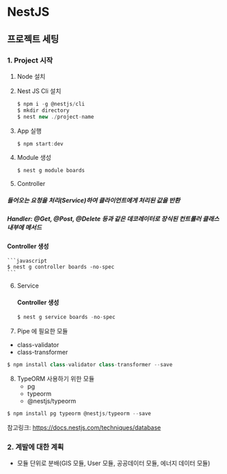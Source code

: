 # NestJS

## 프로젝트 세팅

### 1. Project 시작

1. Node 설치

2. Nest JS Cli 설치

   ```javascript
   $ npm i -g @nestjs/cli
   $ mkdir directory
   $ nest new ./project-name
   ```

3. App 실행

   ```javascript
   $ npm start:dev
   ```

4. Module 생성

   ```javascript
   $ nest g module boards
   ```

5. Controller

##### 들어오는 요청을 처리(Service)하여 클라이언트에게 처리된 값을 반환

##### Handler: @Get, @Post, @Delete 등과 같은 데코레이터로 장식된 컨트롤러 클래스 내부에 메서드

#### Controller 생성

    ```javascript
    $ nest g controller boards -no-spec
    ```

6. Service

   #### Controller 생성

   ```javascript
   $ nest g service boards -no-spec
   ```

7. Pipe 에 필요한 모듈

- class-validator
- class-transformer

```javascript
$ npm install class-validator class-transformer --save
```

8. TypeORM 사용하기 위한 모듈
   - pg
   - typeorm
   - @nestjs/typeorm

```javascript
$ npm install pg typeorm @nestjs/typeorm --save
```

참고링크: https://docs.nestjs.com/techniques/database

### 2. 계발에 대한 계획

- 모듈 단위로 분배(GIS 모듈, User 모듈, 공공데이터 모듈, 에너지 데이터 모듈)
